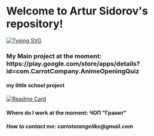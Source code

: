 <h1> Welcome to Artur Sidorov's repository! </h1>
<a href="https://git.io/typing-svg"><img src="https://readme-typing-svg.herokuapp.com?font=Fira+Code&pause=1000&color=04F712&width=435&lines=2D+Indie+game+developer" alt="Typing SVG" /></a>
<h3> My Main project at the moment: https://play.google.com/store/apps/details?id=com.CarrotCompany.AnimeOpeningQuiz </h3>

<h4> my little school project </h4>

[![Readme Card](https://github-readme-stats.vercel.app/api/pin/?username=HaCarrot&repo=Task-24-Processing-character-strings)](https://github.com/HaCarrot/Task-24-Processing-character-strings)

<h4> Where do I work at the moment: ЧОП "Гранит"</h4>

<h5> How to contact me: carrotorangelike@gmail.com </h5>
